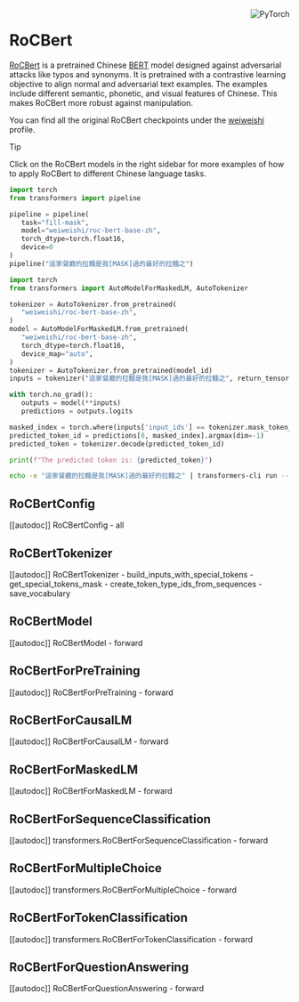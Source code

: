 <!--Copyright 2022 The HuggingFace Team. All rights reserved.

Licensed under the Apache License, Version 2.0 (the "License"); you may not use this file except in compliance with
the License. You may obtain a copy of the License at

http://www.apache.org/licenses/LICENSE-2.0

Unless required by applicable law or agreed to in writing, software distributed under the License is distributed on
an "AS IS" BASIS, WITHOUT WARRANTIES OR CONDITIONS OF ANY KIND, either express or implied. See the License for the
specific language governing permissions and limitations under the License.

⚠️ Note that this file is in Markdown but contain specific syntax for our doc-builder (similar to MDX) that may not be
rendered properly in your Markdown viewer.

-->

<div style="float: right;">
   <div class="flex flex-wrap space-x-1">
          <img alt="PyTorch" src="https://img.shields.io/badge/PyTorch-DE3412?style=flat&logo=pytorch&logoColor=white">
   </div>
</div>

# RoCBert

[RoCBert](https://aclanthology.org/2022.acl-long.65.pdf) is a pretrained Chinese [BERT](./bert) model designed against adversarial attacks like typos and synonyms. It is pretrained with a contrastive learning objective to align normal and adversarial text examples. The examples include different semantic, phonetic, and visual features of Chinese. This makes RoCBert more robust against manipulation.

You can find all the original RoCBert checkpoints under the [weiweishi](https://huggingface.co/weiweishi) profile.

> [!TIP]
> Click on the RoCBert models in the right sidebar for more examples of how to apply RoCBert to different Chinese language tasks.

<hfoptions id="usage">
<hfoption id="Pipeline">

```py
import torch
from transformers import pipeline

pipeline = pipeline(
   task="fill-mask",
   model="weiweishi/roc-bert-base-zh",
   torch_dtype=torch.float16,
   device=0
)
pipeline("這家餐廳的拉麵是我[MASK]過的最好的拉麵之")
```

</hfoption>
<hfoption id="AutoModel">

```py
import torch
from transformers import AutoModelForMaskedLM, AutoTokenizer

tokenizer = AutoTokenizer.from_pretrained(
   "weiweishi/roc-bert-base-zh",
)
model = AutoModelForMaskedLM.from_pretrained(
   "weiweishi/roc-bert-base-zh",
   torch_dtype=torch.float16,
   device_map="auto",
)
tokenizer = AutoTokenizer.from_pretrained(model_id)
inputs = tokenizer("這家餐廳的拉麵是我[MASK]過的最好的拉麵之", return_tensors="pt").to("cuda")

with torch.no_grad():
   outputs = model(**inputs)
   predictions = outputs.logits

masked_index = torch.where(inputs['input_ids'] == tokenizer.mask_token_id)[1]
predicted_token_id = predictions[0, masked_index].argmax(dim=-1)
predicted_token = tokenizer.decode(predicted_token_id)

print(f"The predicted token is: {predicted_token}")
```

</hfoption>
<hfoption id="transformers CLI">

```bash
echo -e "這家餐廳的拉麵是我[MASK]過的最好的拉麵之" | transformers-cli run --task fill-mask --model weiweishi/roc-bert-base-zh --device 0
```

</hfoption>
</hfoptions>

## RoCBertConfig

[[autodoc]] RoCBertConfig
    - all

## RoCBertTokenizer

[[autodoc]] RoCBertTokenizer
    - build_inputs_with_special_tokens
    - get_special_tokens_mask
    - create_token_type_ids_from_sequences
    - save_vocabulary

## RoCBertModel

[[autodoc]] RoCBertModel
    - forward

## RoCBertForPreTraining

[[autodoc]] RoCBertForPreTraining
    - forward

## RoCBertForCausalLM

[[autodoc]] RoCBertForCausalLM
    - forward

## RoCBertForMaskedLM

[[autodoc]] RoCBertForMaskedLM
    - forward

## RoCBertForSequenceClassification

[[autodoc]] transformers.RoCBertForSequenceClassification
    - forward

## RoCBertForMultipleChoice

[[autodoc]] transformers.RoCBertForMultipleChoice
    - forward

## RoCBertForTokenClassification

[[autodoc]] transformers.RoCBertForTokenClassification
    - forward

## RoCBertForQuestionAnswering

[[autodoc]] RoCBertForQuestionAnswering
    - forward
